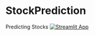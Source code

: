 # StockPrediction
Predicting Stocks
[![Streamlit App](https://static.streamlit.io/badges/streamlit_badge_black_white.svg)](https://share.streamlit.io/thEOneA/StockPrediction/stockPredict/)
